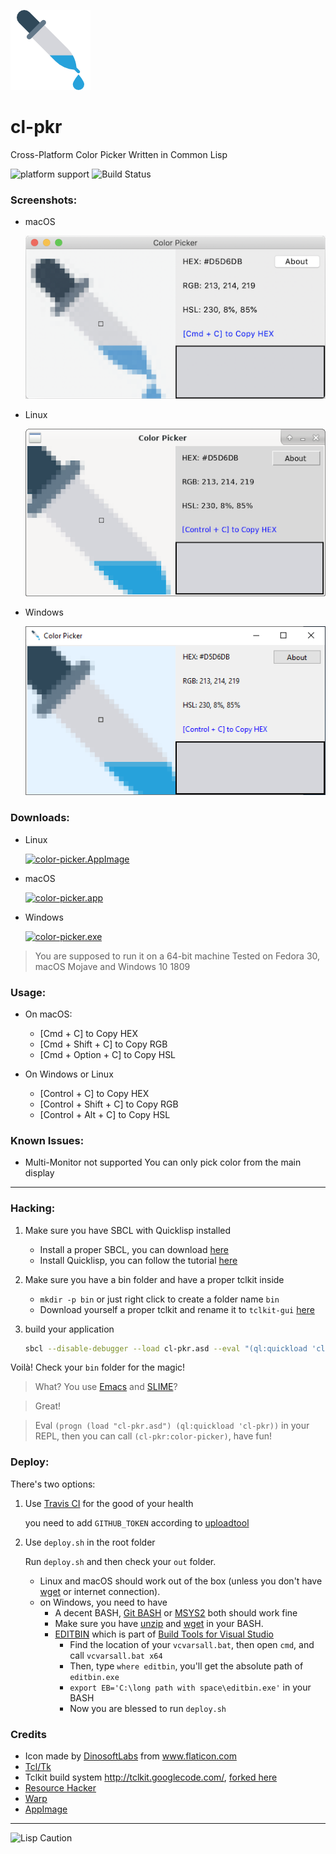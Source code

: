 ![Color Picker Icon](resources/iconfile.png)

# cl-pkr
Cross-Platform Color Picker Written in Common Lisp

![platform support](https://img.shields.io/badge/platform-Linux%20%7C%20macOS%20%7C%20Windows-blue.svg) ![Build Status](https://travis-ci.com/VitoVan/cl-pkr.svg?token=zGyrVcujB9VafCKBLXZc&branch=master)

### Screenshots:

- macOS

  ![Screenshot on macOS](screenshots/osx.png)

- Linux

  ![Screenshot on Linux](screenshots/linux.png)

- Windows

  ![Screenshot on Windows](screenshots/windows.png)

### Downloads:

- Linux

    [![color-picker.AppImage](https://img.shields.io/badge/Linux-color--picker.AppImage-blue.svg?logo=linux)](https://github.com/VitoVan/cl-pkr/releases/download/1.0.0/color-picker.AppImage)

- macOS

    [![color-picker.app](https://img.shields.io/badge/macOS-color--picker.app-blue.svg?logo=apple)](https://github.com/VitoVan/cl-pkr/releases/download/1.0.0/color-picker.app.zip)

- Windows

    [![color-picker.exe](https://img.shields.io/badge/Windows-color--picker.exe-blue.svg?logo=windows)](https://github.com/VitoVan/cl-pkr/releases/download/1.0.0/color-picker.exe)

> You are supposed to run it on a 64-bit machine
> Tested on Fedora 30, macOS Mojave and Windows 10 1809

### Usage:

- On macOS:
    - [Cmd + C] to Copy HEX
    - [Cmd + Shift + C] to Copy RGB
    - [Cmd + Option + C] to Copy HSL

- On Windows or Linux
    - [Control + C] to Copy HEX
    - [Control + Shift + C] to Copy RGB
    - [Control + Alt + C] to Copy HSL

### Known Issues:

- Multi-Monitor not supported
    You can only pick color from the main display
----

### Hacking:

1. Make sure you have SBCL with Quicklisp installed

    - Install a proper SBCL, you can download [here](http://www.sbcl.org/platform-table.html)
    - Install Quicklisp, you can follow the tutorial [here](https://www.quicklisp.org/beta/#installation)

2. Make sure you have a bin folder and have a proper tclkit inside

    - `mkdir -p bin` or just right click to create a folder name `bin`
    - Download yourself a proper tclkit and rename it to `tclkit-gui` [here](https://github.com/VitoVan/kitgen/releases/tag/8.6.9)

3. build your application

    ```bash
    sbcl --disable-debugger --load cl-pkr.asd --eval "(ql:quickload 'cl-pkr)" --eval "(asdf:make :cl-pkr)"
    ```

Voilà! Check your `bin` folder for the magic!

> What? You use [Emacs](https://www.gnu.org/software/emacs/) and [SLIME](https://common-lisp.net/project/slime/)?

> Great!

> Eval `(progn (load "cl-pkr.asd") (ql:quickload 'cl-pkr))` in your REPL, then you can call `(cl-pkr:color-picker)`, have fun!

### Deploy:

There's two options:

1. Use [Travis CI](https://travis-ci.com/) for the good of your health

    you need to add `GITHUB_TOKEN` according to [uploadtool](https://github.com/probonopd/uploadtool)

2. Use `deploy.sh` in the root folder

    Run `deploy.sh` and then check your `out` folder.

    - Linux and macOS should work out of the box (unless you don't have [wget](https://www.gnu.org/software/wget/) or internet connection).
    - on Windows, you need to have
        - A decent BASH, [Git BASH](https://git-scm.com/download/win) or [MSYS2](https://www.msys2.org/) both should work fine
        - Make sure you have [unzip](http://infozip.sourceforge.net/UnZip.html) and [wget](https://www.gnu.org/software/wget/) in your BASH.
        - [EDITBIN](https://docs.microsoft.com/en-us/cpp/build/reference/editbin-reference) which is part of [Build Tools for Visual Studio](https://visualstudio.microsoft.com/downloads/#build-tools-for-visual-studio-2019)
            - Find the location of your `vcvarsall.bat`, then open `cmd`, and call `vcvarsall.bat x64`
            - Then, type `where editbin`, you'll get the absolute path of `editbin.exe`
            - `export EB='C:\long path with space\editbin.exe'` in your BASH
            - Now you are blessed to run `deploy.sh`

### Credits

- Icon made by [DinosoftLabs](https://www.flaticon.com/authors/dinosoftlabs) from www.flaticon.com
- [Tcl/Tk](https://www.tcl.tk/)
- Tclkit build system http://tclkit.googlecode.com/, [forked here](https://github.com/VitoVan/kitgen)
- [Resource Hacker](http://www.angusj.com/resourcehacker/)
- [Warp](https://github.com/dgiagio/warp)
- [AppImage](https://appimage.org/)

---

![Lisp Caution](http://www.lisperati.com/lisplogo_warning2_256.png)
